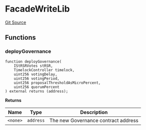 # FacadeWriteLib
[Git Source](https://github.com/larrythecucumber321/protocol/blob/77d337b8595ba96d069ded321419b36a61984170/contracts/facade/lib/FacadeWriteLib.sol)


## Functions
### deployGovernance


```solidity
function deployGovernance(
    IStRSRVotes stRSR,
    TimelockController timelock,
    uint256 votingDelay,
    uint256 votingPeriod,
    uint256 proposalThresholdAsMicroPercent,
    uint256 quorumPercent
) external returns (address);
```
**Returns**

|Name|Type|Description|
|----|----|-----------|
|`<none>`|`address`|The new Governance contract address|


